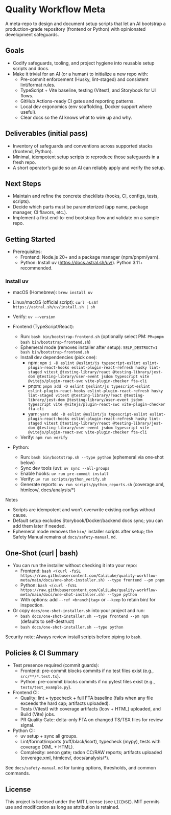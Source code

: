 # Quality Workflow Meta

A meta-repo to design and document setup scripts that let an AI bootstrap a production-grade repository (frontend or Python) with opinionated development safeguards.

## Goals
- Codify safeguards, tooling, and project hygiene into reusable setup scripts and docs.
- Make it trivial for an AI (or a human) to initialize a new repo with:
  - Pre-commit enforcement (Husky, lint-staged) and consistent lint/format rules.
  - TypeScript + Vite baseline, testing (Vitest), and Storybook for UI flows.
  - GitHub Actions-ready CI gates and reporting patterns.
  - Local dev ergonomics (env scaffolding, Docker support where useful).
  - Clear docs so the AI knows what to wire up and why.


## Deliverables (initial pass)
- Inventory of safeguards and conventions across supported stacks (frontend, Python).
- Minimal, idempotent setup scripts to reproduce those safeguards in a fresh repo.
- A short operator’s guide so an AI can reliably apply and verify the setup.

## Next Steps
- Maintain and refine the concrete checklists (hooks, CI, configs, tests, scripts).
- Decide which parts must be parameterized (app name, package manager, CI flavors, etc.).
- Implement a first end-to-end bootstrap flow and validate on a sample repo.

## Getting Started
- Prerequisites:
  - Frontend: Node.js 20+ and a package manager (npm/pnpm/yarn).
  - Python: Install uv (https://docs.astral.sh/uv/). Python 3.11+ recommended.

### Install uv
- macOS (Homebrew): `brew install uv`
- Linux/macOS (official script): `curl -LsSf https://astral.sh/uv/install.sh | sh`
- Verify: `uv --version`
- Frontend (TypeScript/React):
  - Run: `bash bin/bootstrap-frontend.sh` (optionally select PM: `PM=pnpm bash bin/bootstrap-frontend.sh`)
  - Ephemeral mode (removes installer after setup): `SELF_DESTRUCT=1 bash bin/bootstrap-frontend.sh`
  - Install dev dependencies (pick one):
    - npm: `npm i -D eslint @eslint/js typescript-eslint eslint-plugin-react-hooks eslint-plugin-react-refresh husky lint-staged vitest @testing-library/react @testing-library/jest-dom @testing-library/user-event jsdom typescript vite @vitejs/plugin-react-swc vite-plugin-checker fta-cli`
    - pnpm: `pnpm add -D eslint @eslint/js typescript-eslint eslint-plugin-react-hooks eslint-plugin-react-refresh husky lint-staged vitest @testing-library/react @testing-library/jest-dom @testing-library/user-event jsdom typescript vite @vitejs/plugin-react-swc vite-plugin-checker fta-cli`
    - yarn: `yarn add -D eslint @eslint/js typescript-eslint eslint-plugin-react-hooks eslint-plugin-react-refresh husky lint-staged vitest @testing-library/react @testing-library/jest-dom @testing-library/user-event jsdom typescript vite @vitejs/plugin-react-swc vite-plugin-checker fta-cli`
  - Verify: `npm run verify`

- Python:
  - Run: `bash bin/bootstrap.sh --type python` (ephemeral via one‑shot below)
  - Sync dev tools (uv): `uv sync --all-groups`
  - Enable hooks: `uv run pre-commit install`
  - Verify: `uv run scripts/python_verify.sh`
  - Generate reports: `uv run scripts/python_reports.sh` (coverage.xml, htmlcov/, docs/analysis/*)

Notes
- Scripts are idempotent and won’t overwrite existing configs without cause.
- Default setup excludes Storybook/Docker/backend docs sync; you can add them later if needed.
 - Ephemeral mode removes the `bin/` installer scripts after setup; the Safety Manual remains at `docs/safety-manual.md`.

## One-Shot (curl | bash)
- You can run the installer without checking it into your repo:
  - Frontend: `bash <(curl -fsSL https://raw.githubusercontent.com/CaliLuke/quality-workflow-meta/main/docs/one-shot-installer.sh) --type frontend --pm pnpm`
  - Python:   `bash <(curl -fsSL https://raw.githubusercontent.com/CaliLuke/quality-workflow-meta/main/docs/one-shot-installer.sh) --type python`
  - With options: add `--ref <branch|tag>` or `--keep` to retain bin/ for inspection.
- Or copy `docs/one-shot-installer.sh` into your project and run:
  - `bash docs/one-shot-installer.sh --type frontend --pm npm` (defaults to self-destruct)
  - `bash docs/one-shot-installer.sh --type python`

Security note: Always review install scripts before piping to `bash`.

## Policies & CI Summary
- Test presence required (commit guards):
  - Frontend: pre-commit blocks commits if no test files exist (e.g., `src/**/*.test.ts`).
  - Python: pre-commit blocks commits if no pytest files exist (e.g., `tests/test_example.py`).
- Frontend CI:
  - Quality: lint + typecheck + full FTA baseline (fails when any file exceeds the hard cap; artifacts uploaded).
  - Tests (Vitest) with coverage artifacts (lcov + HTML) uploaded, and Build (Vite) jobs.
  - PR Quality Gate: delta-only FTA on changed TS/TSX files for review signal.
- Python CI:
  - uv setup + sync all groups.
  - Lint/format/imports (ruff/black/isort), typecheck (mypy), tests with coverage (XML + HTML).
  - Complexity: xenon gate; radon CC/RAW reports; artifacts uploaded (coverage.xml, htmlcov/, docs/analysis/*).

See `docs/safety-manual.md` for tuning options, thresholds, and common commands.

## License
This project is licensed under the MIT License (see `LICENSE`). MIT permits use and modification as long as attribution is retained.
